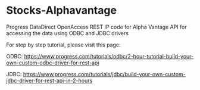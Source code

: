 # Stocks-Alphavantage
Progress DataDirect OpenAccess REST IP code for Alpha Vantage API for accessing the data using ODBC and JDBC drivers


For step by step tutorial, please visit this page: 

ODBC: https://www.progress.com/tutorials/odbc/2-hour-tutorial-build-your-own-custom-odbc-driver-for-rest-api

JDBC: https://www.progress.com/tutorials/jdbc/build-your-own-custom-jdbc-driver-for-rest-api-in-2-hours
